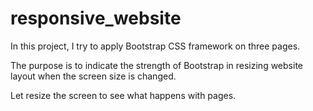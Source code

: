 # responsive_website

In this project, I try to apply Bootstrap CSS framework on three pages. 

The purpose is to indicate the strength of Bootstrap in resizing website layout when the screen size is changed.

Let resize the screen to see what happens with pages.

